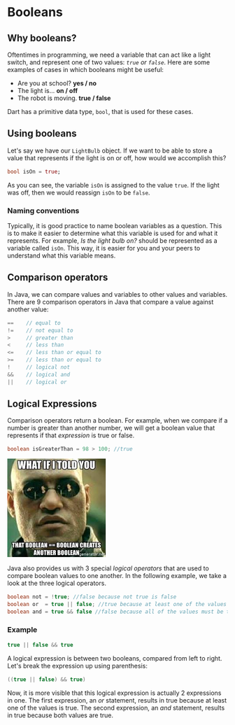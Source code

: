 # Booleans

## Why booleans?

Oftentimes in programming, we need a variable that can act like a light switch, and represent one of two values: _`true` or `false`_. Here are some examples of cases in which booleans might be useful:

* Are you at school? **yes / no**
* The light is... **on / off**
* The robot is moving. **true / false**

Dart has a primitive data type, `bool`, that is used for these cases.

## Using booleans

Let's say we have our `LightBulb` object. If we want to be able to store a value that represents if the light is on or off, how would we accomplish this?

```dart
bool isOn = true;
```

As you can see, the variable `isOn` is assigned to the value `true`. If the light was off, then we would reassign `isOn` to be `false`.

### Naming conventions

Typically, it is good practice to name boolean variables as a question. This is to make it easier to determine what this variable is used for and what it represents. For example, _Is the light bulb on?_ should be represented as a variable called `isOn`. This way, it is easier for you and your peers to understand what this variable means.

## Comparison operators

In Java, we can compare values and variables to other values and variables. There are 9 comparison operators in Java that compare a value against another value:

```java
==    // equal to
!=    // not equal to
>     // greater than
<     // less than
<=    // less than or equal to
>=    // less than or equal to
!     // logical not
&&    // logical and
||    // logical or
```

## Logical Expressions

Comparison operators return a boolean. For example, when we compare if a number is greater than another number, we will get a boolean value that represents if that _expression_ is true or false.

```java
boolean isGreaterThan = 98 > 100; //true
```

![haha](../../.gitbook/assets/image.png)

Java also provides us with 3 special _logical operators_ that are used to compare boolean values to one another. In the following example, we take a look at the three logical operators.

```java
boolean not = !true; //false because not true is false
boolean or  = true || false; //true because at least one of the values is true
boolean and = true && false //false because all of the values must be true
```

### Example

```java
true || false && true
```

A logical expression is between two booleans, compared from left to right. Let's break the expression up using parenthesis:

```java
((true || false) && true)
```

Now, it is more visible that this logical expression is actually 2 expressions in one. The first expression, an _or_ statement, results in true because at least one of the values is true. The second expression, an _and_ statement, results in true because both values are true.

